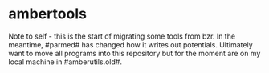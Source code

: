 # ambertools
Note to self - this is the start of migrating some tools from bzr. In the meantime, #parmed# has changed how it writes out potentials. Ultimately want to move all programs into this repository but for the moment are on my local machine in #amberutils.old#.
